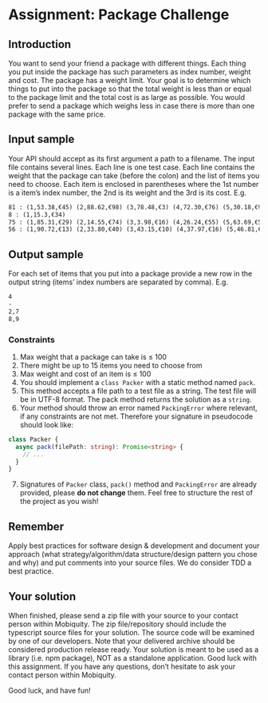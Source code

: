 # Assignment: Package Challenge

## Introduction
You want to send your friend a package with different things. 
Each thing you put inside the package has such parameters as index number, weight and cost. The package has a weight limit. Your goal is to determine which things to put into the package so that the total weight is less than or equal to the package limit and the total cost is as large as possible.
You would prefer to send a package which weighs less in case there is more than one package with the same price.

## Input sample
Your API should accept as its first argument a path to a filename. The input file contains several lines. Each line is one test case. 
Each line contains the weight that the package can take (before the colon) and the list of items you need to choose. Each item is enclosed in parentheses where the 1st number is a item’s index number, the 2nd is its weight and the 3rd is its cost. E.g.

```txt
81 : (1,53.38,€45) (2,88.62,€98) (3,78.48,€3) (4,72.30,€76) (5,30.18,€9) (6,46.34,€48)
8 : (1,15.3,€34)
75 : (1,85.31,€29) (2,14.55,€74) (3,3.98,€16) (4,26.24,€55) (5,63.69,€52) (6,76.25,€75) (7,60.02,€74) (8,93.18,€35) (9,89.95,€78)
56 : (1,90.72,€13) (2,33.80,€40) (3,43.15,€10) (4,37.97,€16) (5,46.81,€36) (6,48.77,€79) (7,81.80,€45) (8,19.36,€79) (9,6.76,€64)
```

## Output sample
For each set of items that you put into a package provide a new row in the output string (items’ index numbers are separated by comma). E.g. 
```txt
4
-
2,7
8,9
```

### Constraints
1. Max weight that a package can take is ≤ 100
2. There might be up to 15 items you need to choose from
3. Max weight and cost of an item is ≤ 100
4. You should implement a ```class Packer``` with a static method named ```pack```. 
5. This method accepts a file path to a test file as a string. The test file will be in UTF-8 format. The pack method returns the solution as a ```string```.
6. Your method should throw an error named ```PackingError``` where relevant, if any constraints are not met. Therefore your signature in pseudocode should look like:

```ts
class Packer {
  async pack(filePath: string): Promise<string> {
    // ...
  }
}
```

7. Signatures of ```Packer``` class, ```pack()``` method and ```PackingError``` are already provided, please **do not change** them. Feel free to structure the rest of the project as you wish!

## Remember
Apply best practices for software design & development and document your approach (what strategy/algorithm/data structure/design pattern you chose and why) and put comments into your source files. We do consider TDD a best practice.

## Your solution
When finished, please send a zip file with your source to your contact person within Mobiquity. The zip file/repository should include the typescript source files for your solution. The source code will be examined by one of our developers. Note that your delivered archive should be considered production release ready.
Your solution is meant to be used as a library (i.e. npm package), NOT as a standalone application.
Good luck with this assignment. If you have any questions, don’t hesitate to ask your contact person within Mobiquity.


Good luck, and have fun!